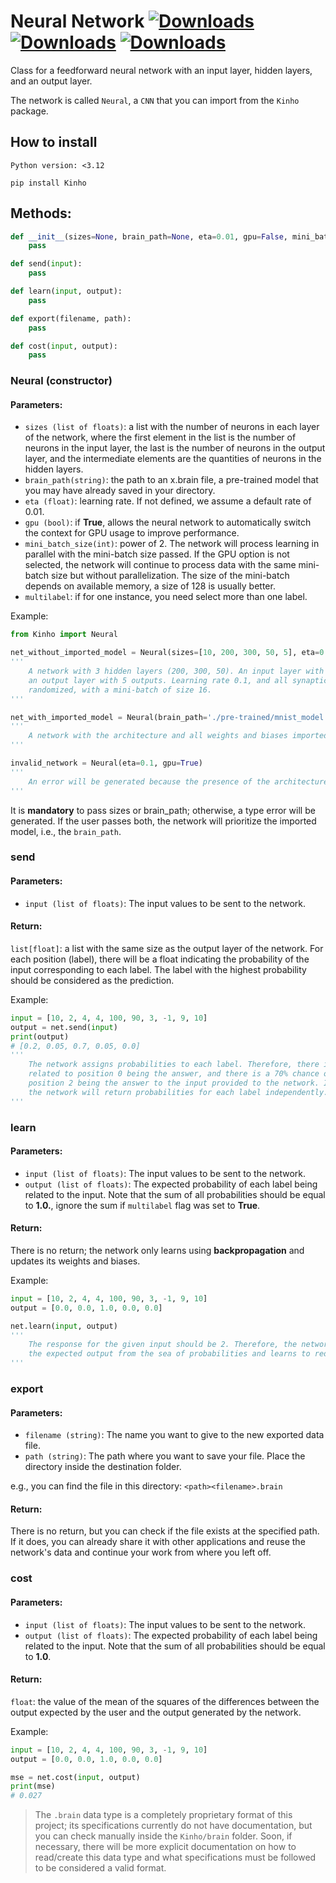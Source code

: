 # Neural Network [![Downloads](https://static.pepy.tech/badge/kinho)](https://pepy.tech/project/kinho) [![Downloads](https://static.pepy.tech/badge/kinho/month)](https://pepy.tech/project/kinho) [![Downloads](https://static.pepy.tech/badge/kinho/week)](https://pepy.tech/project/kinho)
Class for a feedforward neural network with an input layer, hidden layers, and an output layer.

The network is called `Neural`, a `CNN` that you can import from the `Kinho` package.

## How to install
`Python version: <3.12`
```
pip install Kinho
```

## Methods:
```py
def __init__(sizes=None, brain_path=None, eta=0.01, gpu=False, mini_batch_size=1, multilabel=False):
    pass

def send(input):
    pass

def learn(input, output):
    pass

def export(filename, path):
    pass

def cost(input, output):
    pass
```

### Neural (constructor)

#### Parameters:
- `sizes (list of floats)`: a list with the number of neurons in each layer of the network, where the first element in the list is the number of neurons in the input layer, the last is the number of neurons in the output layer, and the intermediate elements are the quantities of neurons in the hidden layers.
- `brain_path(string)`: the path to an x.brain file, a pre-trained model that you may have already saved in your directory.
- `eta (float)`: learning rate. If not defined, we assume a default rate of 0.01.
- `gpu (bool)`: if **True**, allows the neural network to automatically switch the context for GPU usage to improve performance.
- `mini_batch_size(int)`: power of 2. The network will process learning in parallel with the mini-batch size passed. If the GPU option is not selected, the network will continue to process data with the same mini-batch size but without parallelization. The size of the mini-batch depends on available memory, a size of 128 is usually better.
- `multilabel`: if for one instance, you need select more than one label.

Example:
```py
from Kinho import Neural

net_without_imported_model = Neural(sizes=[10, 200, 300, 50, 5], eta=0.1, gpu=True, mini_batch_size=16)
'''
    A network with 3 hidden layers (200, 300, 50). An input layer with 10 inputs and,
    an output layer with 5 outputs. Learning rate 0.1, and all synaptic weights
    randomized, with a mini-batch of size 16. 
'''

net_with_imported_model = Neural(brain_path='./pre-trained/mnist_model.brain', eta=0.1, gpu=True)
'''
    A network with the architecture and all weights and biases imported from a previously trained model inside the <brain_path>.
'''

invalid_network = Neural(eta=0.1, gpu=True)
'''
    An error will be generated because the presence of the architecture (sizes) or pre-trained model (brain_path) is required.
'''
```

It is __mandatory__ to pass sizes or brain_path; otherwise, a type error will be generated. If the user passes both, the network will prioritize the imported model, i.e., the `brain_path`.

### send

#### Parameters:
- `input (list of floats)`: The input values to be sent to the network.

#### Return:
`list[float]`: a list with the same size as the output layer of the network. For each position (label), there will be a float indicating the probability of the input corresponding to each label. The label with the highest probability should be considered as the prediction.

Example:
```py
input = [10, 2, 4, 4, 100, 90, 3, -1, 9, 10]
output = net.send(input)
print(output)
# [0.2, 0.05, 0.7, 0.05, 0.0]
'''
    The network assigns probabilities to each label. Therefore, there is a 20% chance of the label
    related to position 0 being the answer, and there is a 70% chance of the label related to
    position 2 being the answer to the input provided to the network. If multilabel flag was set to True,
    the network will return probabilities for each label independently.
'''
```

### learn

#### Parameters:
- `input (list of floats)`: The input values to be sent to the network.
- `output (list of floats)`: The expected probability of each label being related to the input. Note that the sum of all probabilities should be equal to __1.0.__, ignore the sum if `multilabel` flag was set to __True__.

#### Return:
There is no return; the network only learns using __backpropagation__ and updates its weights and biases.

Example:
```py
input = [10, 2, 4, 4, 100, 90, 3, -1, 9, 10]
output = [0.0, 0.0, 1.0, 0.0, 0.0]

net.learn(input, output)
'''
    The response for the given input should be 2. Therefore, the network receives
    the expected output from the sea of probabilities and learns to reduce the error.
'''
```

### export

#### Parameters:
- `filename (string)`: The name you want to give to the new exported data file.
- `path (string)`: The path where you want to save your file. Place the directory inside the destination folder.

e.g., you can find the file in this directory: `<path><filename>.brain`

#### Return:
There is no return, but you can check if the file exists at the specified path. If it does, you can already share it with other applications and reuse the network's data and continue your work from where you left off.

### cost

#### Parameters:
- `input (list of floats)`:  The input values to be sent to the network.
- `output (list of floats)`:  The expected probability of each label being related to the input. Note that the sum of all probabilities should be equal to __1.0__.

#### Return:
`float`: the value of the mean of the squares of the differences between the output expected by the user and the output generated by the network.

Example:
```py
input = [10, 2, 4, 4, 100, 90, 3, -1, 9, 10]
output = [0.0, 0.0, 1.0, 0.0, 0.0]

mse = net.cost(input, output)
print(mse)
# 0.027
```

> The `.brain` data type is a completely proprietary format of this project; its specifications currently do not have documentation, but you can check manually inside the `Kinho/brain` folder. Soon, if necessary, there will be more explicit documentation on how to read/create this data type and what specifications must be followed to be considered a valid format.
